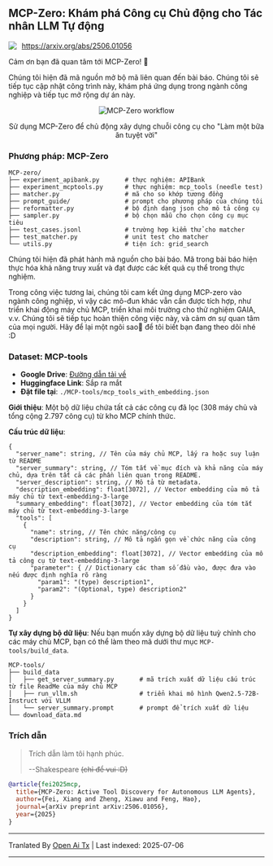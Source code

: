 ## MCP-Zero: Khám phá Công cụ Chủ động cho Tác nhân LLM Tự động

<div style="display: flex; align-items: center; gap: 10px; margin-bottom: 10px;">
  <!-- <img src="https://raw.githubusercontent.com/xfey/MCP-Zero/master/assets/robot.png" alt="MCP-Zero Robot" width="24" height="24"> -->
  <a href="https://arxiv.org/abs/2506.01056">
    <img src="https://img.shields.io/badge/Paper-arXiv-red">
  </a>
  <a href="https://arxiv.org/abs/2506.01056">
    https://arxiv.org/abs/2506.01056
  </a>
</div>


Cảm ơn bạn đã quan tâm tới MCP-Zero! 🤗

Chúng tôi hiện đã mã nguồn mở bộ mã liên quan đến bài báo. Chúng tôi sẽ tiếp tục cập nhật công trình này, khám phá ứng dụng trong ngành công nghiệp và tiếp tục mở rộng dự án này.


<div align="center">
  <img src="https://raw.githubusercontent.com/xfey/MCP-Zero/master/assets/fig1.png" alt="MCP-Zero workflow">
  <p> Sử dụng MCP-Zero để chủ động xây dựng chuỗi công cụ cho "Làm một bữa ăn tuyệt vời"</p>
</div>


### Phương pháp: MCP-Zero

```
MCP-zero/
├── experiment_apibank.py       # thực nghiệm: APIBank
├── experiment_mcptools.py      # thực nghiệm: mcp_tools (needle test)
├── matcher.py                  # mã cho so khớp tương đồng
├── prompt_guide/               # prompt cho phương pháp của chúng tôi
├── reformatter.py              # bộ định dạng json cho mô tả công cụ
├── sampler.py                  # bộ chọn mẫu cho chọn công cụ mục tiêu
├── test_cases.jsonl            # trường hợp kiểm thử cho matcher
├── test_matcher.py             # unit test cho matcher
└── utils.py                    # tiện ích: grid_search
```

Chúng tôi hiện đã phát hành mã nguồn cho bài báo. Mã trong bài báo hiện thực hóa khả năng truy xuất và đạt được các kết quả cụ thể trong thực nghiệm.

Trong công việc tương lai, chúng tôi cam kết ứng dụng MCP-zero vào ngành công nghiệp, vì vậy các mô-đun khác vẫn cần được tích hợp, như triển khai động máy chủ MCP, triển khai môi trường cho thử nghiệm GAIA, v.v. Chúng tôi sẽ tiếp tục hoàn thiện công việc này, và cảm ơn sự quan tâm của mọi người. Hãy để lại một ngôi sao🌟 để tôi biết bạn đang theo dõi nhé :D



### Dataset: MCP-tools

- **Google Drive**: [Đường dẫn tải về](https://drive.google.com/file/d/1RjBGU-AGdHdhUABoeYSztbfQlD0hjUBn/view?usp=sharing)
- **Huggingface Link**: Sắp ra mắt
- **Đặt file tại**: `./MCP-tools/mcp_tools_with_embedding.json`


**Giới thiệu**: Một bộ dữ liệu chứa tất cả các công cụ đã lọc (308 máy chủ và tổng cộng 2.797 công cụ) từ kho MCP chính thức.

**Cấu trúc dữ liệu**:
```
{
  "server_name": string, // Tên của máy chủ MCP, lấy ra hoặc suy luận từ README
  "server_summary": string, // Tóm tắt về mục đích và khả năng của máy chủ, dựa trên tất cả các phần liên quan trong README.
  "server_description": string, // Mô tả từ metadata. 
  "description_embedding": float[3072], // Vector embedding của mô tả máy chủ từ text-embedding-3-large
  "summary_embedding": float[3072], // Vector embedding của tóm tắt máy chủ từ text-embedding-3-large
  "tools": [
    {
      "name": string, // Tên chức năng/công cụ
      "description": string, // Mô tả ngắn gọn về chức năng của công cụ
      "description_embedding": float[3072], // Vector embedding của mô tả công cụ từ text-embedding-3-large
      "parameter": { // Dictionary các tham số đầu vào, được đưa vào nếu được định nghĩa rõ ràng
        "param1": "(type) description1",
        "param2": "(Optional, type) description2"
      }
    }
  ]
}
```

**Tự xây dựng bộ dữ liệu**: Nếu bạn muốn xây dựng bộ dữ liệu tuỳ chỉnh cho các máy chủ MCP, bạn có thể làm theo mã dưới thư mục `MCP-tools/build_data`.

```
MCP-tools/
├── build_data
│   ├── get_server_summary.py       # mã trích xuất dữ liệu cấu trúc từ file ReadMe của máy chủ MCP
│   ├── run_vllm.sh                 # triển khai mô hình Qwen2.5-72B-Instruct với VLLM
│   └── server_summary.prompt       # prompt để trích xuất dữ liệu
└── download_data.md
```


### Trích dẫn

> Trích dẫn làm tôi hạnh phúc.
> 
>   --Shakespeare
>   ~~(chỉ để vui :D)~~

```bibtex
@article{fei2025mcp,
  title={MCP-Zero: Active Tool Discovery for Autonomous LLM Agents},
  author={Fei, Xiang and Zheng, Xiawu and Feng, Hao},
  journal={arXiv preprint arXiv:2506.01056},
  year={2025}
}
```

---

Tranlated By [Open Ai Tx](https://github.com/OpenAiTx/OpenAiTx) | Last indexed: 2025-07-06

---